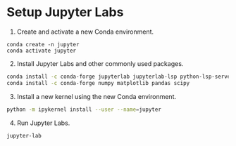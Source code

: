 # Setup Jupyter Labs

1. Create and activate a new Conda environment.

```
conda create -n jupyter
conda activate jupyter
```

2. Install Jupyter Labs and other commonly used packages.

```bash
conda install -c conda-forge jupyterlab jupyterlab-lsp python-lsp-server
conda install -c conda-forge numpy matplotlib pandas scipy
```

3. Install a new kernel using the new Conda environment.
```bash
python -m ipykernel install --user --name=jupyter
```

4. Run Jupyter Labs.

```bash
jupyter-lab
```